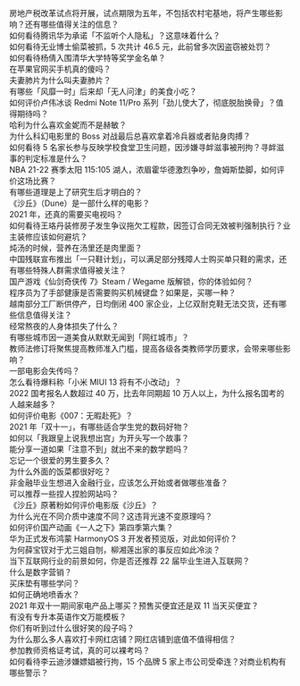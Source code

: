房地产税改革试点将开展，试点期限为五年，不包括农村宅基地，将产生哪些影响？还有哪些值得关注的信息？  
如何看待腾讯华为承诺「不监听个人隐私」？这意味着什么？  
如何看待无业博士偷菜被抓，5 次共计 46.5 元，此前曾多次因盗窃被处罚？  
如何看待杨倩入围清华大学特等奖学金名单？  
在苹果官网买手机真的傻吗？  
夫妻肺片为什么叫夫妻肺片？  
有哪些「风靡一时」后来却「无人问津」的美食小吃？  
如何评价卢伟冰谈 Redmi Note 11/Pro 系列「劲儿使大了，彻底脱胎换骨」？值得期待吗？  
哈利为什么喜欢金妮而不是赫敏？  
为什么科幻电影里的 Boss 对战最后总喜欢拿着冷兵器或者贴身肉搏？  
如何看待 5 名家长参与反映学校食堂卫生问题，因涉嫌寻衅滋事被刑拘？寻衅滋事的判定标准是什么？  
NBA 21-22 赛季太阳 115:105 湖人，浓眉霍华德激烈争吵，詹姆斯垫脚，如何评价这场比赛？  
有哪些道理是上了研究生后才明白的？  
《沙丘》（Dune）是一部什么样的电影？  
2021 年，还真的需要买电视吗？  
如何看待王珞丹装修房子发生争议拖欠工程款，因签订合同无效被判强制执行？业主装修应该如何避坑？  
炖汤的时候，营养在汤里还是肉里面？  
中国残联宣布推出「一只鞋计划」，可以满足部分残障人士购买单只鞋的需求，还有哪些特殊人群需求值得被关注？  
国产游戏《仙剑奇侠传 7》Steam / Wegame 版解锁，你的体验如何？  
程序员为了手部健康是否需要购买机械键盘？如果是，买哪一种？  
越南部分工厂断供停产，日均倒闭 400 家企业，上亿双耐克鞋无法交货，还有哪些信息值得关注？  
经常熬夜的人身体损失了什么？  
有哪些城市因一道美食从默默无闻到「网红城市」？  
教师法修订将聚焦提高教师准入门槛，提高各级各类教师学历要求，会带来哪些影响？  
一部电影会失传吗？  
怎么看待爆料称「小米 MIUI 13 将有不小改动」？  
2022 国考报名人数超过 40 万，比去年同期超 10 万人以上，为什么报名国考的人越来越多？  
如何评价电影《007：无暇赴死》？  
2021 年「双十一」，有哪些适合学生党的数码好物？  
如何以「我跟皇上说我想出宫」为开头写一个故事？  
能分享一道如果「注意不到」就出不来的数学题吗？  
忘记一个很爱的男生要多久？  
为什么外面的饭菜都很好吃？  
非金融毕业生想进入金融行业，应该怎么开始或者做哪些准备？  
可以推荐一些捏人捏脸网站吗？  
《沙丘》原著粉如何评价电影版《沙丘》？  
为什么光在不同介质中速度不同？这违背光速不变原理吗？  
如何评价国产动画《一人之下》第四季第六集？  
华为正式发布鸿蒙 HarmonyOS 3 开发者预览版，对此如何评价？  
为何薛宝钗对于尤三姐自刎，柳湘莲出家的事反应如此冷淡？  
当下互联网行业的前景如何，你是否还推荐 22 届毕业生进入互联网？  
什么是数字营销？  
买床垫有哪些学问？  
如何正确地喷香水？  
2021 年双十一期间家电产品上哪买？预售买便宜还是双 11 当天买便宜？  
有没有专升本英语作文万能模板？  
你们有听到过什么很好笑的段子吗？  
为什么那么多人喜欢打卡网红店铺？网红店铺到底值不值得相信？  
参加教师资格证考试，真的可以裸考吗？  
如何看待李云迪涉嫌嫖娼被行拘，15 个品牌 5 家上市公司受牵连？对商业机构有哪些警示？  
